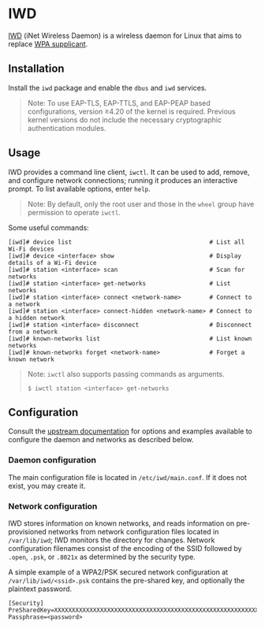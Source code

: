 # IWD

[IWD](https://iwd.wiki.kernel.org/) (iNet Wireless Daemon) is a wireless daemon
for Linux that aims to replace [WPA supplicant](./wpa_supplicant.md).

## Installation

Install the `iwd` package and enable the `dbus` and `iwd` services.

> Note: To use EAP-TLS, EAP-TTLS, and EAP-PEAP based configurations, version
> ≥4.20 of the kernel is required. Previous kernel versions do not include the
> necessary cryptographic authentication modules.

## Usage

IWD provides a command line client, `iwctl`. It can be used to add, remove, and
configure network connections; running it produces an interactive prompt. To
list available options, enter `help`.

> Note: By default, only the root user and those in the `wheel` group have
> permission to operate `iwctl`.

Some useful commands:

```
[iwd]# device list                                       # List all Wi-Fi devices
[iwd]# device <interface> show                           # Display details of a Wi-Fi device 
[iwd]# station <interface> scan                          # Scan for networks
[iwd]# station <interface> get-networks                  # List networks
[iwd]# station <interface> connect <network-name>        # Connect to a network
[iwd]# station <interface> connect-hidden <network-name> # Connect to a hidden network
[iwd]# station <interface> disconnect                    # Disconnect from a network
[iwd]# known-networks list                               # List known networks
[iwd]# known-networks forget <network-name>              # Forget a known network
```

> Note: `iwctl` also supports passing commands as arguments.
> 
> ```
> $ iwctl station <interface> get-networks
> ```

## Configuration

Consult the [upstream
documentation](https://iwd.wiki.kernel.org/networkconfigurationsettings) for
options and examples available to configure the daemon and networks as described
below.

### Daemon configuration

The main configuration file is located in `/etc/iwd/main.conf`. If it does not
exist, you may create it.

### Network configuration

IWD stores information on known networks, and reads information on
pre-provisioned networks from network configuration files located in
`/var/lib/iwd`; IWD monitors the directory for changes. Network configuration
filenames consist of the encoding of the SSID followed by `.open`, `.psk`, or
`.8021x` as determined by the security type.

A simple example of a WPA2/PSK secured network configuration at
`/var/lib/iwd/<ssid>.psk` contains the pre-shared key, and optionally the
plaintext password.

```
[Security]
PreSharedKey=XXXXXXXXXXXXXXXXXXXXXXXXXXXXXXXXXXXXXXXXXXXXXXXXXXXXXXXXXXXXXXXX
Passphrase=<password>
```
